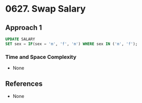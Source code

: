 # 0627. Swap Salary

## Approach 1

```sql
UPDATE SALARY
SET sex = IF(sex = 'm', 'f', 'm') WHERE sex IN ('m', 'f');
```

### Time and Space Complexity
- None

## References
- None